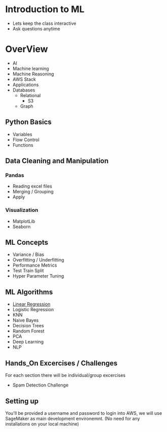 Introduction to ML
===================================

* Lets keep the class interactive 
* Ask questions anytime 

# OverView 
* AI
* Machine learning
* Machine Reasoning
* AWS Stack
* Applications
* Databases
  - Relational
    - S3
  - Graph


## Python Basics
* Variables
* Flow Control 
* Functions

## Data Cleaning and Manipulation
### Pandas
* Reading excel files
* Merging / Grouping
* Apply

### Visualization
* MatplotLib
* Seaborn

## ML Concepts
* Variance / Bias
* Overfitting / Underfitting
* Performance Metrics
* Test Train Split
* Hyper Parameter Tuning 


## ML Algorithms
* [Linear Regression](https://github.com/mjghorbany/DI_git/tree/master/Linear%20Regression) 
* Logistic Regression
* KNN
* Naive Bayes
* Decision Trees
* Random Forest
* PCA
* Deep Learning
* NLP


## Hands_On Excercises / Challenges 
For each section there will be individual/group excercises 
* Spam Detection Challenge


Setting up
------------
You'll be provided a username and password to login into AWS, we will use SageMaker as main development environemnt.
(No need for any installations on your local machine)
